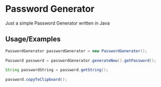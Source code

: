 
# Password Generator

Just a simple Password Generator written in Java


## Usage/Examples

```java
PasswordGenerator passwordGenerator = new PasswordGenerator();
		
Password password = passwordGenerator.generateNew().getPassword();
		
String passwordString = password.getString();
		
password.copyToClipboard();
```

